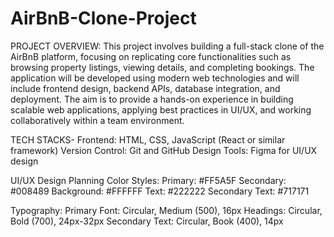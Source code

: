 # AirBnB-Clone-Project
PROJECT OVERVIEW:
This project involves building a full-stack clone of the AirBnB platform, focusing on replicating core functionalities such as browsing property listings, viewing details, and completing bookings. The application will be developed using modern web technologies and will include frontend design, backend APIs, database integration, and deployment.
The aim is to provide a hands-on experience in building scalable web applications, applying best practices in UI/UX, and working collaboratively within a team environment.

TECH STACKS-
Frontend: HTML, CSS, JavaScript (React or similar framework)
Version Control: Git and GitHub
Design Tools: Figma for UI/UX design

UI/UX Design Planning
Color Styles:
Primary: #FF5A5F
Secondary: #008489
Background: #FFFFFF
Text: #222222
Secondary Text: #717171

Typography:
Primary Font: Circular, Medium (500), 16px
Headings: Circular, Bold (700), 24px-32px
Secondary Text: Circular, Book (400), 14px
